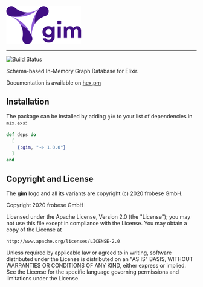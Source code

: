 <img src="images/gim-wort-bildmarke.png" alt="gim_logo" height="100"/>

---

[![Build Status](https://github.com/frobese/gim/workflows/CI/badge.svg)](https://github.com/frobese/gim/actions)

Schema-based In-Memory Graph Database for Elixir.

Documentation is available on [hex.pm](https://hexdocs.pm/gim)

## Installation
The package can be installed by adding `gim` to your list of dependencies in `mix.exs`:

```elixir
def deps do
  [
    {:gim, "~> 1.0.0"}
  ]
end
```
## Copyright and License
The __gim__ logo and all its variants are copyright (c) 2020 frobese GmbH.

Copyright 2020 frobese GmbH

Licensed under the Apache License, Version 2.0 (the "License");
you may not use this file except in compliance with the License.
You may obtain a copy of the License at

    http://www.apache.org/licenses/LICENSE-2.0

Unless required by applicable law or agreed to in writing, software
distributed under the License is distributed on an "AS IS" BASIS,
WITHOUT WARRANTIES OR CONDITIONS OF ANY KIND, either express or implied.
See the License for the specific language governing permissions and
limitations under the License.
